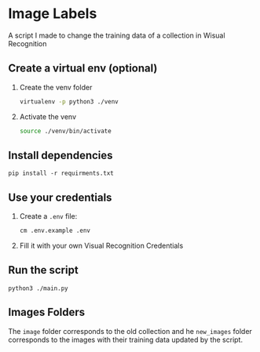 # Image Labels

A script I made to change the training data of a collection in Wisual Recognition

## Create a virtual env (optional)

1. Create the venv folder

    ```bash
    virtualenv -p python3 ./venv
    ```

2. Activate the venv

    ```bash
    source ./venv/bin/activate
    ```

## Install dependencies

```
pip install -r requirments.txt
```

## Use your credentials

1. Create a `.env` file:

    ```bash
    cm .env.example .env
    ```
 
2. Fill it with your own Visual Recognition Credentials

## Run the script

```
python3 ./main.py
```

## Images Folders

The `image` folder corresponds to the old collection and he `new_images` folder corresponds to the images with their training data updated by the script.